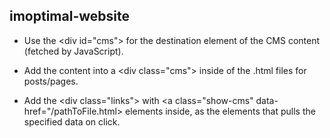 ## imoptimal-website

- Use the \<div id="cms"> for the destination element of the CMS content (fetched by JavaScript).

- Add the content into a \<div class="cms"> inside of the .html files for posts/pages.

- Add the \<div class="links"> with \<a class="show-cms" data-href="/pathToFile.html> elements inside, as the elements that pulls the specified data on click.

